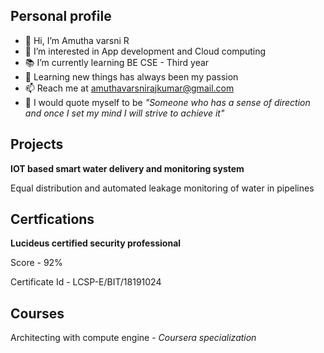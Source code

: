 
## Personal profile

- 👋 Hi, I’m Amutha varsni R
- 👀 I’m interested in App development and Cloud computing
- 📚 I’m currently learning BE CSE - Third year
- 📝 Learning new things has always been my passion
- 📫 Reach me at amuthavarsnirajkumar@gmail.com
- 👩 I would quote myself to be *"Someone who has a sense of direction and once I set my mind I will strive to achieve it"*

## Projects

**IOT based smart water delivery and monitoring system**

Equal distribution and automated leakage monitoring of water in pipelines 

## Certfications

**Lucideus certified security professional**

Score - 92%

Certificate Id - LCSP-E/BIT/18191024

## Courses

Architecting with compute engine - *Coursera specialization*

<!---
its-ammu/its-ammu is a ✨ special ✨ repository because its `README.md` (this file) appears on your GitHub profile.
You can click the Preview link to take a look at your changes.
--->
